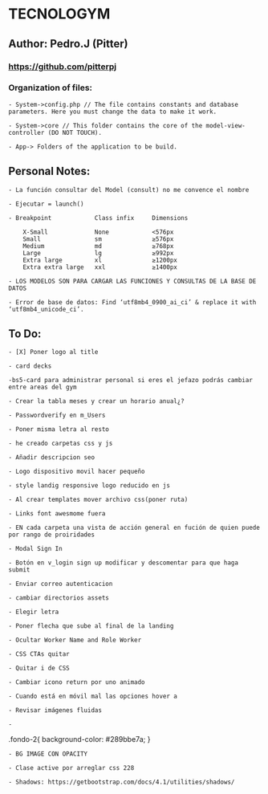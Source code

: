 # TECNOLOGYM
## Author: Pedro.J (Pitter)
### https://github.com/pitterpj

### Organization of files:

    - System->config.php // The file contains constants and database parameters. Here you must change the data to make it work.

    - System->core // This folder contains the core of the model-view-controller (DO NOT TOUCH).

    - App-> Folders of the application to be build.


## Personal Notes:

    - La función consultar del Model (consult) no me convence el nombre

    - Ejecutar = launch()

    - Breakpoint	        Class infix	    Dimensions

        X-Small	            None	        <576px
        Small	            sm	            ≥576px
        Medium	            md	            ≥768px
        Large	            lg	            ≥992px
        Extra large	        xl	            ≥1200px
        Extra extra large	xxl	            ≥1400px

    - LOS MODELOS SON PARA CARGAR LAS FUNCIONES Y CONSULTAS DE LA BASE DE DATOS

    - Error de base de datos: Find ‘utf8mb4_0900_ai_ci’ & replace it with ‘utf8mb4_unicode_ci’.
    

## To Do:
    
    - [X] Poner logo al title

    - card decks

    -bs5-card para administrar personal si eres el jefazo podrás cambiar entre areas del gym

    - Crear la tabla meses y crear un horario anual¿?

    - Passwordverify en m_Users
    
    - Poner misma letra al resto

    - he creado carpetas css y js

    - Añadir descripcion seo

    - Logo dispositivo movil hacer pequeño

    - style landig responsive logo reducido en js

    - Al crear templates mover archivo css(poner ruta)

    - Links font awesmome fuera

    - EN cada carpeta una vista de acción general en fución de quien puede por rango de proiridades

    - Modal Sign In

    - Botón en v_login sign up modificar y descomentar para que haga submit

    - Enviar correo autenticacion

    - cambiar directorios assets

    - Elegir letra

    - Poner flecha que sube al final de la landing

    - Ocultar Worker Name and Role Worker

    - CSS CTAs quitar

    - Quitar i de CSS

    - Cambiar icono return por uno animado

    - Cuando está en móvil mal las opciones hover a

    - Revisar imágenes fluidas

    - 
.fondo-2{
    background-color: #289bbe7a;
}

    - BG IMAGE CON OPACITY

    - Clase active por arreglar css 228

    - Shadows: https://getbootstrap.com/docs/4.1/utilities/shadows/



